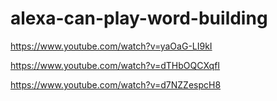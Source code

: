 # alexa-can-play-word-building

https://www.youtube.com/watch?v=yaOaG-LI9kI

https://www.youtube.com/watch?v=dTHbOQCXqfI

https://www.youtube.com/watch?v=d7NZZespcH8
